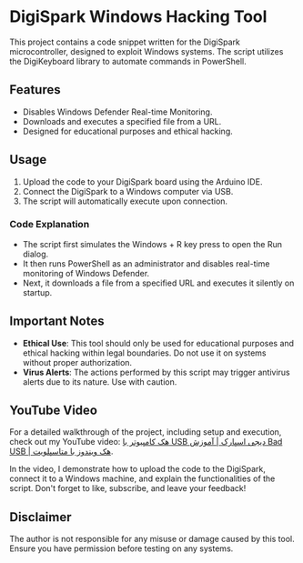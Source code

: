 # DigiSpark Windows Hacking Tool

This project contains a code snippet written for the DigiSpark microcontroller, designed to exploit Windows systems. The script utilizes the DigiKeyboard library to automate commands in PowerShell.

## Features
- Disables Windows Defender Real-time Monitoring.
- Downloads and executes a specified file from a URL.
- Designed for educational purposes and ethical hacking.

## Usage
1. Upload the code to your DigiSpark board using the Arduino IDE.
2. Connect the DigiSpark to a Windows computer via USB.
3. The script will automatically execute upon connection.

### Code Explanation
- The script first simulates the Windows + R key press to open the Run dialog.
- It then runs PowerShell as an administrator and disables real-time monitoring of Windows Defender.
- Next, it downloads a file from a specified URL and executes it silently on startup.

## Important Notes
- **Ethical Use**: This tool should only be used for educational purposes and ethical hacking within legal boundaries. Do not use it on systems without proper authorization.
- **Virus Alerts**: The actions performed by this script may trigger antivirus alerts due to its nature. Use with caution.

## YouTube Video
For a detailed walkthrough of the project, including setup and execution, check out my YouTube video: [هک کامپیوتر با USB دیجی‌ اسپارک | آموزش Bad USB | هک ویندوز با متاسپلویت](https://youtu.be/RmiWn_XhvTg).


In the video, I demonstrate how to upload the code to the DigiSpark, connect it to a Windows machine, and explain the functionalities of the script. Don't forget to like, subscribe, and leave your feedback!

## Disclaimer
The author is not responsible for any misuse or damage caused by this tool. Ensure you have permission before testing on any systems.
